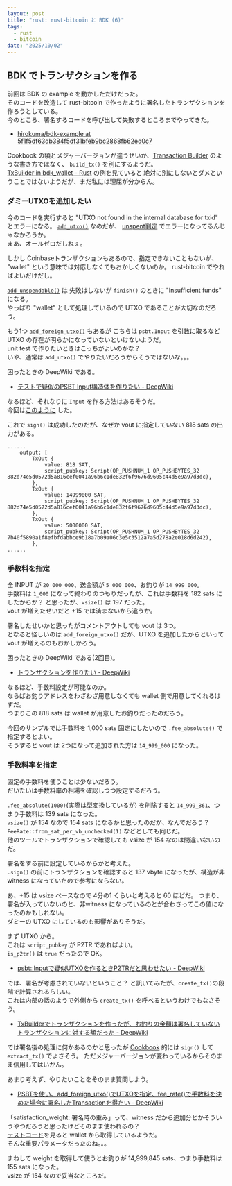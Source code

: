 ```yaml
---
layout: post
title: "rust: rust-bitcoin と BDK (6)"
tags:
  - rust
  - bitcoin
date: "2025/10/02"
---
```


## BDK でトランザクションを作る

前回は BDK の example を動かしただけだった。  
そのコードを改造して rust-bitcoin で作ったように署名したトランザクションを作ろうとしている。  
今のところ、署名するコードを呼び出して失敗するところまでやってきた。

* [hirokuma/bdk-example at 5f1f5df63db384f5df31bfeb9bc2868fb62ed0c7](https://github.com/hirokuma/bdk-example/tree/5f1f5df63db384f5df31bfeb9bc2868fb62ed0c7)

Cookbook の頃とメジャーバージョンが違うせいか、[Transaction Builder](https://bookofbdk.com/cookbook/transactions/transaction-builder/) のような書き方ではなく、
`build_tx()` を別にするようだ。  
[TxBuilder in bdk_wallet - Rust](https://docs.rs/bdk_wallet/2.2.0/bdk_wallet/struct.TxBuilder.html) の例を見ていると
絶対に別にしないとダメということではないようだが、まだ私には理屈が分からん。

### ダミーUTXOを追加したい

今のコードを実行すると "UTXO not found in the internal database for txid" とエラーになる。
[`add_utxo()`](https://docs.rs/bdk_wallet/2.2.0/bdk_wallet/struct.TxBuilder.html#method.add_utxo) なのだが、
[unspent判定](https://docs.rs/bdk_wallet/2.2.0/src/bdk_wallet/wallet/tx_builder.rs.html#299) でエラーになってるんじゃなかろうか。  
まあ、オールゼロだしねぇ。

しかし Coinbaseトランザクションもあるので、指定できないこともないが、
"wallet" という意味では対応しなくてもおかしくないのか。
rust-bitcoin でやればよいだけだし。

[`add_unspendable()`](https://docs.rs/bdk_wallet/2.2.0/bdk_wallet/struct.TxBuilder.html#method.add_unspendable) は
失敗はしないが `finish()` のときに "Insufficient funds" になる。  
やっぱり "wallet" として処理しているので UTXO であることが大切なのだろう。

もう1つ [`add_foreign_utxo()`](https://docs.rs/bdk_wallet/2.2.0/bdk_wallet/struct.TxBuilder.html#method.add_foreign_utxo) もあるが
こちらは `psbt.Input` を引数に取るなど UTXO の存在が明らかになっていないといけないようだ。  
unit test で作りたいときはこっちがよいのかな？  
いや、通常は `add_utxo()` でやりたいだろうからそうではないな。。。

困ったときの DeepWiki である。

* [テストで疑似のPSBT Input構造体を作りたい - DeepWiki](https://deepwiki.com/search/psbt-input_698d84a8-85d5-42a4-aa97-ebccec3dce16)

なるほど、それなりに `Input` を作る方法はあるそうだ。  
今回は[このように](https://github.com/hirokuma/bdk-example/blob/ef10e714204219464ca007e31f0e0494106319b5/src/segwit/v1.rs#L14-L20) した。

これで `sign()` は成功したのだが、なぜか vout に指定していない 818 sats の出力がある。

```log
......
    output: [
        TxOut {
            value: 818 SAT,
            script_pubkey: Script(OP_PUSHNUM_1 OP_PUSHBYTES_32 882d74e5d0572d5a816cef0041a96b6c1de832f6f9676d9605c44d5e9a97d3dc),
        },
        TxOut {
            value: 14999000 SAT,
            script_pubkey: Script(OP_PUSHNUM_1 OP_PUSHBYTES_32 882d74e5d0572d5a816cef0041a96b6c1de832f6f9676d9605c44d5e9a97d3dc),
        },
        TxOut {
            value: 5000000 SAT,
            script_pubkey: Script(OP_PUSHNUM_1 OP_PUSHBYTES_32 7b40f5890a1f8efbfdabbce9b18a7b09a06c3e5c3512a7a5d278a2e018d6d242),
        },
......
```

### 手数料を指定

全 INPUT が `20_000_000`、送金額が `5_000_000`、お釣りが `14_999_000`。  
手数料は `1_000` になって終わりのつもりだったが、これは手数料を 182 sats にしたからか？
と思ったが、`vsize()` は 197 だった。  
vout が増えたせいだと +15 では済まないから違うか。  

署名したせいかと思ったがコメントアウトしても vout は 3つ。  
となると怪しいのは `add_foreign_utxo()` だが、UTXO を追加したからといって vout が増えるのもおかしかろう。

困ったときの DeepWiki である(2回目)。

* [トランザクションを作りたい - DeepWiki](https://deepwiki.com/search/_98666012-7557-439a-9790-b54e77f69488)

なるほど、手数料設定が可能なのか。  
ならばお釣りアドレスをわざわざ用意しなくても wallet 側で用意してくれるはずだ。  
つまりこの 818 sats は wallet が用意したお釣りだったのだろう。

今回のサンプルでは手数料を 1,000 sats 固定にしたいので `.fee_absolute()` で指定するとよい。  
そうすると vout は 2つになって追加された方は `14_999_000` になった。

### 手数料率を指定

固定の手数料を使うことは少ないだろう。  
だいたいは手数料率の相場を確認しつつ設定するだろう。

`.fee_absolute(1000)`(実際は型変換しているが) を削除すると `14_999_861`、つまり手数料は 139 sats になった。  
`vsize()` が 154 なので 154 sats になるかと思ったのだが、なんでだろう？  
`FeeRate::from_sat_per_vb_unchecked(1)` などとしても同じだ。  
他のツールでトランザクションで確認しても vsize が 154 なのは間違いないのだ。

署名をする前に設定しているからかと考えた。  
`.sign()` の前にトランザクションを確認すると 137 vbyte になったが、構造が非 witness になっていたので参考にならない。

あ、+15 は vsize ベースなので 4分の1 くらいと考えると 60 ほどだ。
つまり、署名が入っていないのと、非witness になっているのとが合わさってこの値になったのかもしれない。  
ダミーの UTXO にしているのも影響がありそうだ。

まず UTXO から。  
これは `script_pubkey` が P2TR であればよい。  
`is_p2tr()` は `true` だったので OK。

* [psbt::Inputで疑似UTXOを作るときP2TRだと思わせたい - DeepWiki](https://deepwiki.com/search/psbtinpututxop2tr_5a77bd9e-1333-4479-b042-c1c36d8b1e06)

では、署名が考慮されていないということ？ と訊いてみたが、`create_tx()`の段階で計算されるらしい。  
これは内部の話のようで外側から `create_tx()` を呼べるというわけでもなさそう。

* [TxBuilderでトランザクションを作ったが、お釣りの金額は署名していないトランザクションに対する額だった - DeepWiki](https://deepwiki.com/search/txbuilder_2e9a126a-e7e6-4211-bb50-3b9ca36d2c06)

では署名後の処理に何かあるのかと思ったが [Cookbook](https://bookofbdk.com/cookbook/transactions/transaction-builder/#signing-the-psbt-and-extracting-the-transaction) 的には `sign()` して `extract_tx()` でよさそう。
ただメジャーバージョンが変わっているからそのまま信用してはいかん。

あまり考えず、やりたいことをそのまま質問しよう。

* [PSBTを使い、add_foreign_utxo()でUTXOを指定、fee_rate()で手数料を決めた場合に署名したTransactionを得たい - DeepWiki](https://deepwiki.com/search/psbtaddforeignutxoutxofeeratet_8e02a15c-c26e-41dc-bd89-771145f60039)

「satisfaction_weight: 署名時の重み」って、witness だから追加分とかそういうやつだろうと思ったけどそのまま使われるの？  
[テストコード](https://github.com/bitcoindevkit/bdk_wallet/blob/00dafe728c0e6666ee9c664afd547b00e4d3ed8c/wallet/tests/wallet.rs#L1758-L1761)を見ると wallet から取得しているようだ。  
そんな重要パラメータだったのね。。。

まねして weight を取得して使うとお釣りが 14,999,845 sats、つまり手数料は 155 sats になった。  
vsize が 154 なので妥当なところだ。
